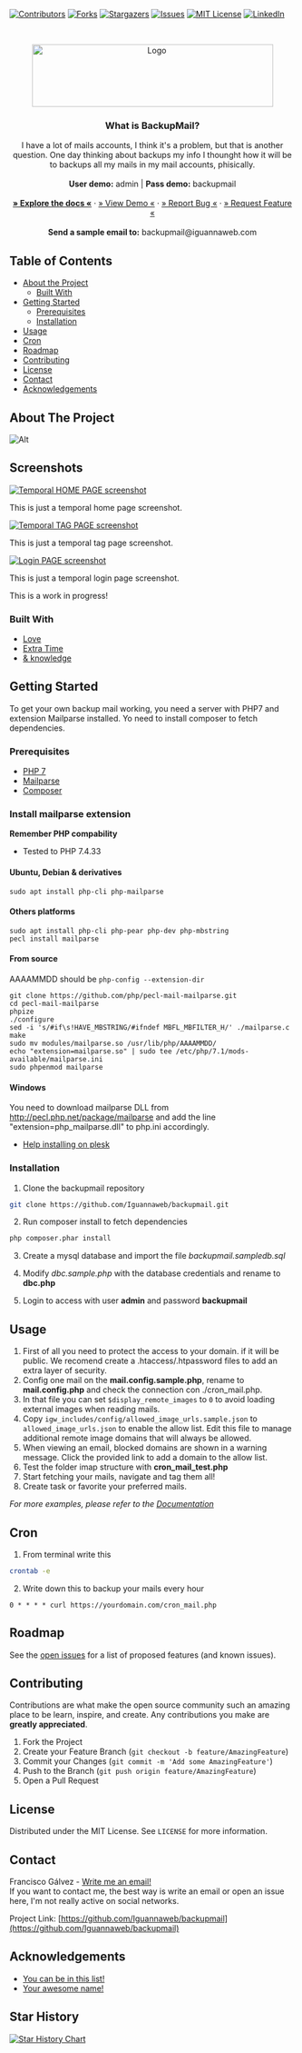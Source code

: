 <!-- PROJECT SHIELDS -->
<!--
*** I'm using markdown "reference style" links for readability.
*** Reference links are enclosed in brackets [ ] instead of parentheses ( ).
*** See the bottom of this document for the declaration of the reference variables
*** for contributors-url, forks-url, etc. This is an optional, concise syntax you may use.
*** https://www.markdownguide.org/basic-syntax/#reference-style-links
-->
[![Contributors][contributors-shield]][contributors-url]
[![Forks][forks-shield]][forks-url]
[![Stargazers][stars-shield]][stars-url]
[![Issues][issues-shield]][issues-url]
[![MIT License][license-shield]][license-url]
[![LinkedIn][linkedin-shield]][linkedin-url]




<!-- PROJECT LOGO -->
<br />
<p align="center">
  <a href="https://github.com/Iguannaweb/backupmail">
    <img src="/igw_template/assets/img/backupmail.png" alt="Logo" width="425" height="110">
  </a>

  <h3 align="center">What is BackupMail?</h3>

  <p align="center">
    I have a lot of mails accounts, I think it's a problem, but that is another question. One day thinking about backups my info I thounght how it will be to backups all my mails in my mail accounts, phisically.
    <br />
    <br />
    <strong>User demo:</strong> admin | <strong>Pass demo:</strong> backupmail
    <br />
    <br />
    <a href="#"><strong>&raquo; Explore the docs &laquo;</strong></a> 
    ·
    <a href="https://backupmail.iguannaweb.com/">&raquo; View Demo &laquo;</a>
    ·
    <a href="https://github.com/Iguannaweb/backupmail/issues">&raquo; Report Bug &laquo;</a>
    ·
    <a href="https://github.com/Iguannaweb/backupmail/issues">&raquo; Request Feature &laquo;</a>
    <br />
    <br />
    <strong>Send a sample email to:</strong> backupmail@iguannaweb.com
  </p>
</p>



<!-- TABLE OF CONTENTS -->
## Table of Contents

* [About the Project](#about-the-project)
  * [Built With](#built-with)
* [Getting Started](#getting-started)
  * [Prerequisites](#prerequisites)
  * [Installation](#installation)
* [Usage](#usage)
* [Cron](#cron)
* [Roadmap](#roadmap)
* [Contributing](#contributing)
* [License](#license)
* [Contact](#contact)
* [Acknowledgements](#acknowledgements)



<!-- ABOUT THE PROJECT -->
## About The Project
![Alt](https://repobeats.axiom.co/api/embed/11e1ee6f30cc0fd47837864828cb8d1edde3a01e.svg "Repobeats analytics image")

<!-- SCREENSHOTS OF THE PROJECT -->
## Screenshots
[![Temporal HOME PAGE screenshot][product-screenshot-1]](https://backupmail.iguannaweb.com/)

This is just a temporal home page screenshot.

[![Temporal TAG PAGE screenshot][product-screenshot-2]](https://backupmail.iguannaweb.com/)

This is just a temporal tag page screenshot.

[![Login PAGE screenshot][product-screenshot-3]](https://backupmail.iguannaweb.com/)

This is just a temporal login page screenshot.

This is a work in progress!


### Built With

* [Love](https://www.iguannaweb.com)
* [Extra Time](https://www.iguannaweb.com)
* [& knowledge](https://www.iguannaweb.com)



<!-- GETTING STARTED -->
## Getting Started

To get your own backup mail working, you need a server with PHP7 and extension Mailparse installed. Yo need to install composer to fetch dependencies.

### Prerequisites

* [PHP 7](https://www.php.net/downloads.php)
* [Mailparse](https://www.php.net/manual/en/book.mailparse.php)
* [Composer](https://getcomposer.org/doc/00-intro.md)

### Install mailparse extension

<strong>Remember PHP compability</strong><br>
- Tested to PHP 7.4.33 

#### Ubuntu, Debian & derivatives
```
sudo apt install php-cli php-mailparse
```

#### Others platforms
```
sudo apt install php-cli php-pear php-dev php-mbstring
pecl install mailparse
```

#### From source

AAAAMMDD should be `php-config --extension-dir`
```
git clone https://github.com/php/pecl-mail-mailparse.git
cd pecl-mail-mailparse
phpize
./configure
sed -i 's/#if\s!HAVE_MBSTRING/#ifndef MBFL_MBFILTER_H/' ./mailparse.c
make
sudo mv modules/mailparse.so /usr/lib/php/AAAAMMDD/
echo "extension=mailparse.so" | sudo tee /etc/php/7.1/mods-available/mailparse.ini
sudo phpenmod mailparse
```

#### Windows
You need to download mailparse DLL from http://pecl.php.net/package/mailparse and add the line "extension=php_mailparse.dll" to php.ini accordingly.

- [Help installing on plesk](https://talk.plesk.com/threads/installing-the-php-extensions-mailparse-mbstring.352973/)


### Installation
 
1. Clone the backupmail repository
```sh
git clone https://github.com/Iguannaweb/backupmail.git
```
2. Run composer install to fetch dependencies
```sh
php composer.phar install
```
3. Create a mysql database and import the file _backupmail.sampledb.sql_

4. Modify _dbc.sample.php_ with the database credentials and rename to **dbc.php**

5. Login to access with user **admin** and password **backupmail**




<!-- USAGE EXAMPLES -->
## Usage

1. First of all you need to protect the access to your domain. if it will be public. We recomend create a .htaccess/.htpassword files to add an extra layer of security. 
2. Config one mail on the **mail.config.sample.php**, rename to **mail.config.php** and check the connection con ./cron_mail.php.
3. In that file you can set `$display_remote_images` to `0` to avoid loading external images when reading mails.
4. Copy `igw_includes/config/allowed_image_urls.sample.json` to
   `allowed_image_urls.json` to enable the allow list. Edit this file to
   manage additional remote image domains that will always be allowed.
5. When viewing an email, blocked domains are shown in a warning message. Click the provided link to add a domain to the allow list.
6. Test the folder imap structure with **cron_mail_test.php**
7. Start fetching your mails, navigate and tag them all!
8. Create task or favorite your preferred mails.


_For more examples, please refer to the [Documentation](https://backupmail.iguannaweb.com?go=docs)_

<!-- CONFIG CRON -->
## Cron
1. From terminal write this
```sh
crontab -e
``` 
2. Write down this to backup your mails every hour
```shStat
0 * * * * curl https://yourdomain.com/cron_mail.php
```

<!-- ROADMAP -->
## Roadmap

See the [open issues](https://github.com/Iguannaweb/backupmail/issues) for a list of proposed features (and known issues).



<!-- CONTRIBUTING -->
## Contributing

Contributions are what make the open source community such an amazing place to be learn, inspire, and create. Any contributions you make are **greatly appreciated**.

1. Fork the Project
2. Create your Feature Branch (`git checkout -b feature/AmazingFeature`)
3. Commit your Changes (`git commit -m 'Add some AmazingFeature'`)
4. Push to the Branch (`git push origin feature/AmazingFeature`)
5. Open a Pull Request



<!-- LICENSE -->
## License

Distributed under the MIT License. See `LICENSE` for more information.



<!-- CONTACT -->
## Contact

Francisco Gálvez - [Write me an email!](mailto:info@iguannaweb.com)  
If you want to contact me, the best way is write an email or open an issue here, I'm not really active on social networks.


Project Link: [https://github.com/Iguannaweb/backupmail](https://github.com/Iguannaweb/backupmail)


<!-- ACKNOWLEDGEMENTS -->
## Acknowledgements

* [You can be in this list!](https://github.com/Iguannaweb/backupmail/issues)
* [Your awesome name!](...)


## Star History

[![Star History Chart](https://api.star-history.com/svg?repos=Iguannaweb/backupmail&type=Date)](https://star-history.com/#Iguannaweb/backupmail&Date)



<!-- MARKDOWN LINKS & IMAGES -->
<!-- https://www.markdownguide.org/basic-syntax/#reference-style-links -->
[contributors-shield]: https://img.shields.io/github/contributors/iguannaweb/backupmail.svg?style=flat-square
[contributors-url]: https://github.com/Iguannaweb/backupmail/graphs/contributors
[forks-shield]: https://img.shields.io/github/forks/iguannaweb/backupmail.svg?style=flat-square
[forks-url]: https://github.com/Iguannaweb/backupmail/network/members
[stars-shield]: https://img.shields.io/github/stars/iguannaweb/backupmail.svg?style=flat-square
[stars-url]: https://github.com/Iguannaweb/backupmail/stargazers
[issues-shield]: https://img.shields.io/github/issues/iguannaweb/backupmail.svg?style=flat-square
[issues-url]: https://github.com/Iguannaweb/backupmail/issues
[license-shield]: https://img.shields.io/github/license/iguannaweb/backupmail.svg?style=flat-square
[license-url]: https://github.com/Iguannaweb/backupmail/blob/master/LICENSE.txt
[linkedin-shield]: https://img.shields.io/badge/-LinkedIn-black.svg?style=flat-square&logo=linkedin&colorB=555
[linkedin-url]: https://www.linkedin.com/in/crishnakh
[product-screenshot-1]: igw_template/images/screenshot1.png
[product-screenshot-2]: igw_template/images/screenshot2.png
[product-screenshot-3]: igw_template/images/screenshot3.png
